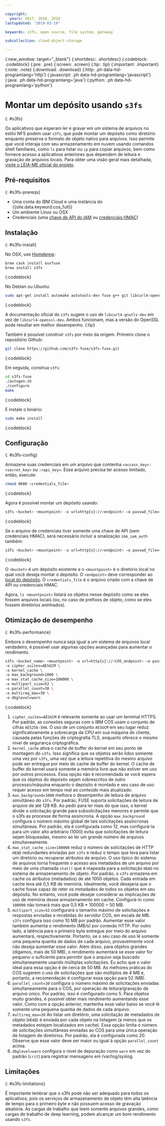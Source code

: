 ```yaml
---

copyright:
  years: 2017, 2018, 2019
lastupdated: "2019-03-19"

keywords: s3fs, open source, file system, gateway

subcollection: cloud-object-storage

---
```

{:new_window: target="_blank"}
{:shortdesc: .shortdesc}
{:codeblock: .codeblock}
{:pre: .pre}
{:screen: .screen}
{:tip: .tip}
{:important: .important}
{:note: .note}
{:download: .download} 
{:http: .ph data-hd-programlang='http'} 
{:javascript: .ph data-hd-programlang='javascript'} 
{:java: .ph data-hd-programlang='java'} 
{:python: .ph data-hd-programlang='python'}

# Montar um depósito usando `s3fs`
{: #s3fs}

Os aplicativos que esperam ler e gravar em um sistema de arquivos no estilo NFS podem usar `s3fs`, que pode montar um depósito como diretório enquanto preserva o formato de objeto nativo para arquivos. Isso permite que você interaja com seu armazenamento em nuvem usando comandos shell familiares, como `ls` para listar ou `cp` para copiar arquivos, bem como fornece acesso a aplicativos anteriores que dependem de leitura e gravação de arquivos locais. Para obter uma visão geral mais detalhada, [visite o LEIA-ME oficial do projeto](https://github.com/s3fs-fuse/s3fs-fuse).

## Pré-requisitos
{: #s3fs-prereqs}

* Uma conta do IBM Cloud e uma instância do {{site.data.keyword.cos_full}}
* Um ambiente Linux ou OSX
* Credenciais (uma [chave de API do IAM](/docs/services/cloud-object-storage/iam?topic=cloud-object-storage-iam-overview) ou [credenciais HMAC](/docs/services/cloud-object-storage/hmac?topic=cloud-object-storage-hmac))

## Instalação
{: #s3fs-install}

No OSX, use [Homebrew](https://brew.sh/):

```sh
brew cask install osxfuse
brew install s3fs
```
{:codeblock}

No Debian ou Ubuntu: 

```sh
sudo apt-get install automake autotools-dev fuse g++ git libcurl4-openssl-dev libfuse-dev libssl-dev libxml2-dev make pkg-config
```
{:codeblock}

A documentação oficial do `s3fs` sugere o uso de `libcurl4-gnutls-dev` em vez de `libcurl4-openssl-dev`. Ambos funcionam, mas a versão do OpenSSL pode resultar em melhor desempenho.
{:tip}

Também é possível construir `s3fs` por meio da origem. Primeiro clone o repositório Github:

```sh
git clone https://github.com/s3fs-fuse/s3fs-fuse.git 
```
{:codeblock}

Em seguida, construa `s3fs`:

```sh
cd s3fs-fuse
./autogen.sh
./configure
make

```
{:codeblock}

E instale o binário:

```sh
sudo make install
```
{:codeblock}

## Configuração
{: #s3fs-config}

Armazene suas credenciais em um arquivo que contenha `<access_key>:<secret_key>` ou `:<api_key>`. Esse arquivo precisa ter acesso limitado, então, execute:

```sh
chmod 0600 <credentials_file> 
```
{:codeblock}

Agora é possível montar um depósito usando:

```sh
s3fs <bucket> <mountpoint> -o url=http{s}://<endpoint> –o passwd_file=<credentials_file>
```
{:codeblock}

Se o arquivo de credenciais tiver somente uma chave de API (sem credenciais HMAC), será necessário incluir a sinalização `ibm_iam_auth` também:

```sh
s3fs <bucket> <mountpoint> -o url=http{s}://<endpoint> –o passwd_file=<credentials_file> -o ibm_iam_auth
```
{:codeblock}

O `<bucket>` é um depósito existente e o `<mountpoint>` é o diretório local no qual você deseja montar o depósito. O `<endpoint>` deve corresponder ao [local do depósito](/docs/services/cloud-object-storage/basics?topic=cloud-object-storage-endpoints). O `credentials_file` é o arquivo criado com a chave de API ou credenciais HMAC.

Agora, `ls <mountpoint>` listará os objetos nesse depósito como se eles fossem arquivos locais (ou, no caso de prefixos de objeto, como se eles fossem diretórios aninhados).

## Otimização de desempenho
{: #s3fs-performance}

Embora o desempenho nunca seja igual a um sistema de arquivos local verdadeiro, é possível usar algumas opções avançadas para aumentar o rendimento. 

```sh
s3fs <bucket_name> <mountpoint> -o url=http{s}://<COS_endpoint> –o passwd_file=<credentials_file> \
-o cipher_suites=AESGCM \
-o kernel_cache \
-o max_background=1000 \
-o max_stat_cache_size=100000 \
-o multipart_size=52 \
-o parallel_count=30 \
-o multireq_max=30 \
-o dbglevel=warn
```
{:codeblock}

1. `cipher_suites=AESGCM` é relevante somente ao usar um terminal HTTPS. Por padrão, as conexões seguras com o IBM COS usam o conjunto de cifras `AES256-SHA`. O uso de um conjunto `AESGCM` em seu lugar reduz significativamente a sobrecarga da CPU em sua máquina do cliente, causada pelas funções de criptografia TLS, enquanto oferece o mesmo nível de segurança criptográfica.
2. `kernel_cache` ativa o cache de buffer do kernel em seu ponto de montagem do `s3fs`. Isso significa que os objetos serão lidos somente uma vez por `s3fs`, uma vez que a leitura repetitiva do mesmo arquivo pode ser entregue por meio do cache de buffer do kernel. O cache de buffer do kernel usará somente a memória livre que não estiver em uso por outros processos. Essa opção não é recomendada se você espera que os objetos do depósito sejam sobrescritos de outro processo/máquina enquanto o depósito é montado e seu caso de uso requer acesso em tempo real ao conteúdo mais atualizado. 
3. `max_background=1000` melhora o desempenho de leitura de arquivo simultâneo do `s3fs`. Por padrão, FUSE suporta solicitações de leitura de arquivo de até 128 KB. Ao pedir para ler mais do que isso, o kernel divide a solicitação grande para subsolicitações menores e permite que o s3fs as processe de forma assíncrona. A opção `max_background` configura o número máximo global de tais solicitações assíncronas simultâneas. Por padrão, ela é configurada como 12, mas configurá-la para um valor alto arbitrário (1000) evita que solicitações de leitura sejam bloqueadas, mesmo ao ler um grande número de arquivos simultaneamente.
4. `max_stat_cache_size=100000` reduz o número de solicitações de HTTP `HEAD` redundantes enviadas por `s3fs` e reduz o tempo que leva para listar um diretório ou recuperar atributos de arquivo. O uso típico do sistema de arquivos torna frequente o acesso aos metadados de um arquivo por meio de uma chamada `stat()` que é mapeada para a solicitação `HEAD` no sistema de armazenamento de objeto. Por padrão, o `s3fs` armazena em cache os atributos (metadados) de até 1000 objetos. Cada entrada em cache leva até 0,5 KB de memória. Idealmente, você desejaria que o cache fosse capaz de reter os metadados de todos os objetos em seu depósito. No entanto, você pode desejar considerar as implicações de uso de memória desse armazenamento em cache. Configurá-lo como `100000` não tomará mais que 0,5 KB * 100000 = 50 MB.
5. `multipart_size=52` configurará o tamanho máximo de solicitações e respostas enviadas e recebidas do servidor COS, em escala de MB. `s3fs` configura isso como 10 MB por padrão. Aumentar esse valor também aumenta o rendimento (MB/s) por conexão HTTP. Por outro lado, a latência para o primeiro byte entregue por meio do arquivo aumentará, respectivamente. Portanto, se o seu caso de uso lê somente uma pequena quantia de dados de cada arquivo, provavelmente você não deseja aumentar esse valor. Além disso, para objetos grandes (digamos, mais de 50 MB), o rendimento aumentará se esse valor for pequeno o suficiente para permitir que o arquivo seja buscado simultaneamente usando múltiplas solicitações. Eu acho que o valor ideal para essa opção é de cerca de 50 MB. As melhores práticas do COS sugerem o uso de solicitações que são múltiplos de 4 MB e, portanto, a recomendação é configurar essa opção para 52 (MB).
6. `parallel_count=30` configura o número máximo de solicitações enviadas simultaneamente para o COS, por operação de leitura/gravação de arquivo único. Por padrão, isso é configurado como 5. Para objetos muito grandes, é possível obter mais rendimento aumentando esse valor. Como com a opção anterior, mantenha esse valor baixo se você lê somente uma pequena quantia de dados de cada arquivo.
7. `multireq_max=30` Ao listar um diretório, uma solicitação de metadados de objeto (`HEAD`) é enviada por cada objeto na listagem (a menos que os metadados estejam localizados em cache). Essa opção limita o número de solicitações simultâneas enviadas ao COS para uma única operação de listagem de diretórios. Por padrão, ela é configurada como 20. Observe que esse valor deve ser maior ou igual à opção `parallel_count` acima.
8. `dbglevel=warn` configura o nível de depuração como `warn` em vez do padrão (`crit`) para registrar mensagens em /var/log/syslog.

## Limitações
{: #s3fs-limitations}

É importante lembrar que o s3fs pode não ser adequado para todos os aplicativos, pois os serviços de armazenamento de objeto têm alta latência de tempo para o primeiro byte e não possuem acesso de gravação aleatória. As cargas de trabalho que leem somente arquivos grandes, como cargas de trabalho de deep learning, podem alcançar um bom rendimento usando `s3fs`. 
